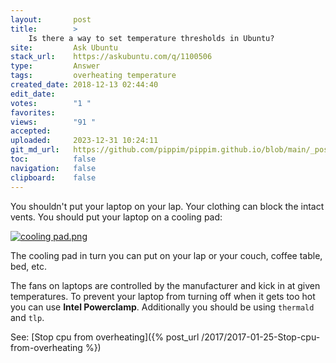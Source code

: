 ```yaml
---
layout:       post
title:        >
    Is there a way to set temperature thresholds in Ubuntu?
site:         Ask Ubuntu
stack_url:    https://askubuntu.com/q/1100506
type:         Answer
tags:         overheating temperature
created_date: 2018-12-13 02:44:40
edit_date:    
votes:        "1 "
favorites:    
views:        "91 "
accepted:     
uploaded:     2023-12-31 10:24:11
git_md_url:   https://github.com/pippim/pippim.github.io/blob/main/_posts/2018/2018-12-13-Is-there-a-way-to-set-temperature-thresholds-in-Ubuntu_.md
toc:          false
navigation:   false
clipboard:    false
---
```


You shouldn't put your laptop on your lap. Your clothing can block the intact vents. You should put your laptop on a cooling pad:

[![cooling pad.png][1]][1]

The cooling pad in turn you can put on your lap or your couch, coffee table, bed, etc.

The fans on laptops are controlled by the manufacturer and kick in at given temperatures. To prevent your laptop from turning off when it gets too hot you can use **Intel Powerclamp**. Additionally you should be using `thermald` and `tlp`.

See: [Stop cpu from overheating]({% post_url /2017/2017-01-25-Stop-cpu-from-overheating %})

  [1]: https://i.stack.imgur.com/kQVkQ.jpg
